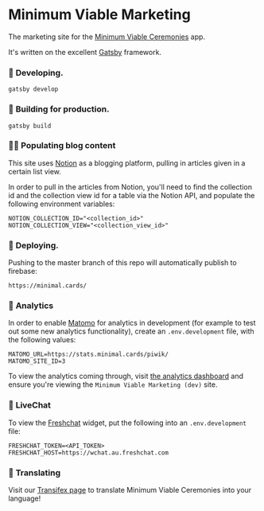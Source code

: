 # Minimum Viable Marketing

The marketing site for the [Minimum Viable Ceremonies](https://github.com/minimum-viable-ceremonies/app) app.

It's written on the excellent [Gatsby](https://www.gatsbyjs.org/) framework.

###  🔧 **Developing.**

```shell
gatsby develop
```

###  🚀 **Building for production.**

```shell
gatsby build
```

### ✍🏻 **Populating blog content**

This site uses [Notion](https://notion.so) as a blogging platform, pulling in articles given in a certain list view.

In order to pull in the articles from Notion, you'll need to find the collection id and the collection view id for a table via the Notion API, and populate the following environment variables:

```shell
NOTION_COLLECTION_ID="<collection_id>"
NOTION_COLLECTION_VIEW="<collection_view_id>"
```

### 💫 **Deploying.**

Pushing to the master branch of this repo will automatically publish to firebase:

```
https://minimal.cards/
```

### 👀 **Analytics**

In order to enable [Matomo](https://matomo.org/home/) for analytics in development (for example to test out some new analytics functionality), create an `.env.development` file, with the following values:

```shell
MATOMO_URL=https://stats.minimal.cards/piwik/
MATOMO_SITE_ID=3
```

To view the analytics coming through, visit [the analytics dashboard](https://stats.minimal.cards/piwik/index.php?module=CoreHome&action=index&idSite=1&period=day&date=yesterday#?idSite=3&period=day&date=yesterday&segment=&category=Dashboard_Dashboard&subcategory=1) and ensure you're viewing the `Minimum Viable Marketing (dev)` site.

### 💬 **LiveChat**

To view the [Freshchat](https://www.freshworks.com/live-chat-software/) widget, put the following into an `.env.development` file:

```shell
FRESHCHAT_TOKEN=<API_TOKEN>
FRESHCHAT_HOST=https://wchat.au.freshchat.com
```

### 📖 **Translating**

Visit our [Transifex page](https://www.transifex.com/babble/minimum-viable-ceremonies) to translate Minimum Viable Ceremonies into your language!
